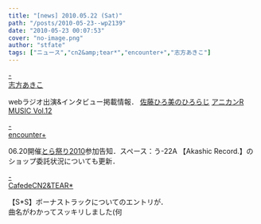 ```yaml
---
title: "[news] 2010.05.22 (Sat)"
path: "/posts/2010-05-23--wp2139"
date: "2010-05-23 00:07:53"
cover: "no-image.png"
author: "stfate"
tags: ["ニュース","cn2&amp;tear*","encounter+","志方あきこ"]
---
```


<style type="text/css">
<!--
p {white-space: pre-wrap};
-->
</style>

<a class="topics" href="http://shikata-akiko.com/" target="_blank">- 志方あきこ</a>
<div class="news">webラジオ出演&インタビュー掲載情報．
<a href="http://lantis-net.com/hiroradi/" target="_blank">佐藤ひろ美のひろらじ</a>
<a href="http://www.anican.jp/anicanr/anicanrmusic/default.aspx?ID=13" target="_blank">アニカンR MUSIC Vol.12</a></div>

<a class="topics" href="http://encounter-p.net/" target="_blank">- encounter+</a>
<div class="news">06.20開催<a href="http://www.toranoana.jp/info/shop/2010_bigsight/" target="_blank">とら祭り2010</a>参加告知．スペース：う-22A
【Akashic Record.】のショップ委託状況についても更新．</div>

<a class="topics" href="http://mure.sakura.ne.jp/cn2/" target="_blank">- CafedeCN2&TEAR*</a>
<div class="news">【S*S】ボーナストラックについてのエントリが．
<div id="talk">曲名がわかってスッキリしました(何</div></div>
